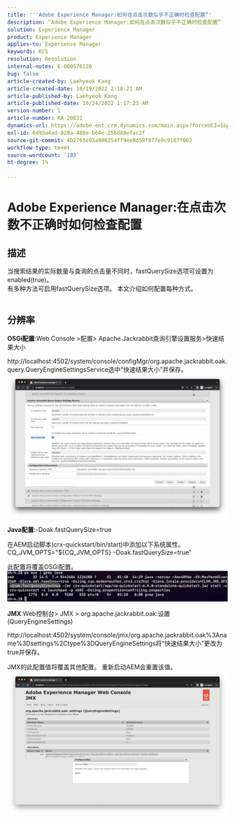 ```yaml
---
title: '''Adobe Experience Manager:如何在点击次数似乎不正确时检查配置”'
description: “Adobe Experience Manager:如何在点击次数似乎不正确时检查配置”
solution: Experience Manager
product: Experience Manager
applies-to: Experience Manager
keywords: KCS
resolution: Resolution
internal-notes: E-000576120
bug: false
article-created-by: Laehyeok Kang
article-created-date: 10/19/2022 2:18:21 AM
article-published-by: Laehyeok Kang
article-published-date: 10/24/2022 1:17:23 AM
version-number: 1
article-number: KA-20831
dynamics-url: https://adobe-ent.crm.dynamics.com/main.aspx?forceUCI=1&pagetype=entityrecord&etn=knowledgearticle&id=9b90084b-544f-ed11-bba2-0022480867bd
exl-id: 6493a4ad-828a-408e-b64e-256d88efac2f
source-git-commit: 4b2761e93a906254ff9ee0d59f877e9c9107f003
workflow-type: tm+mt
source-wordcount: '183'
ht-degree: 1%

---
```


# Adobe Experience Manager:在点击次数不正确时如何检查配置

## 描述

当搜索结果的实际数量与查询的点击量不同时，fastQuerySize选项可设置为enabled(true)。
<br>有多种方法可启用fastQuerySize选项。 本文介绍如何配置每种方式。
<br> 

## 分辨率


<b>OSGi配置</b>:Web Console >配置> Apache Jackrabbit查询引擎设置服务>快速结果大小

http://localhost:4502/system/console/configMgr/org.apache.jackrabbit.oak.query.QueryEngineSettingsService选中“快速结果大小”并保存。
   ![](assets/cef3b476-b74f-ed11-bba2-0022480867bd.png)

<b>Java配置</b>:-Doak.fastQuerySize=true

在AEM启动脚本(crx-quickstart/bin/start)中添加以下系统属性。
        CQ_JVM_OPTS=&quot;${CQ_JVM_OPTS} -Doak.fastQuerySize=true&quot;

此配置将覆盖OSGi配置。
    ![](assets/4afe8a85-b74f-ed11-bba2-0022480867bd.png)

<b>JMX</b>:Web控制台> JMX > org.apache.jackrabbit.oak:设置(QueryEngineSettings)

http://localhost:4502/system/console/jmx/org.apache.jackrabbit.oak%3Aname%3Dsettings%2Ctype%3DQueryEngineSettings将“快速结果大小”更改为true并保存。

JMX的此配置值将覆盖其他配置。 重新启动AEM会重置该值。
![](assets/8592cd98-b74f-ed11-bba2-0022480867bd.png)

